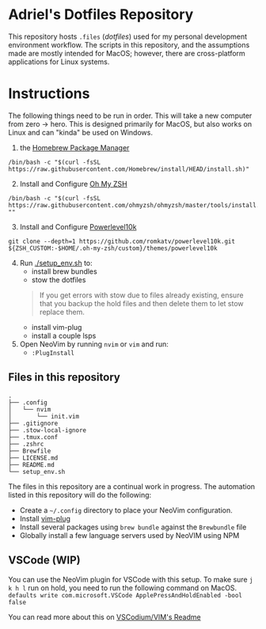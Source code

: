# Adriel's Dotfiles Repository
This repository hosts `.files` (*dotfiles*) used for my personal development
environment workflow. The scripts in this repository, and the assumptions made
are mostly intended for MacOS; however, there are cross-platform applications
for Linux systems.

# Instructions
The following things need to be run in order. This will take a new computer
from zero -> hero. This is designed primarily for MacOS, but also works on
Linux and can "kinda" be used on Windows.

1. the [Homebrew Package Manager](https://brew.sh)
```
/bin/bash -c "$(curl -fsSL https://raw.githubusercontent.com/Homebrew/install/HEAD/install.sh)"
```
2. Install and Configure [Oh My ZSH](https://ohmyz.sh)
```
/bin/bash -c "$(curl -fsSL https://raw.githubusercontent.com/ohmyzsh/ohmyzsh/master/tools/install.sh)" ""
```
3. Install and Configure [Powerlevel10k](https://github.com/romkatv/powerlevel10k#oh-my-zsh)
```
git clone --depth=1 https://github.com/romkatv/powerlevel10k.git ${ZSH_CUSTOM:-$HOME/.oh-my-zsh/custom}/themes/powerlevel10k
```
4. Run [./setup_env.sh](./setup_env.sh) to:
    - install brew bundles
    - stow the dotfiles
    > If  you get errors with stow due to files already existing, ensure that
    > you backup the hold files and then delete them to let stow replace them.
    - install vim-plug
    - install a couple lsps
5. Open NeoVim by running `nvim` or `vim` and run:
    - `:PlugInstall`

## Files in this repository
```
.
├── .config
│   └── nvim
│       └── init.vim
├── .gitignore
├── .stow-local-ignore
├── .tmux.conf
├── .zshrc
├── Brewfile
├── LICENSE.md
├── README.md
└── setup_env.sh
```
The files in this repository are a continual work in progress. The automation listed
in this repository will do the following:
- Create a `~/.config` directory to place your NeoVim configuration.
- Install [vim-plug](https://github.com/junegunn/vim-plug)
- Install several packages using `brew bundle` against the `Brewbundle` file
- Globally install a few language servers used by NeoVIM using NPM

## VSCode (WIP)
You can use the NeoVim plugin for VSCode with this setup.
To make sure `j k h l` run on hold, you need to run the following command on MacOS.
`defaults write com.microsoft.VSCode ApplePressAndHoldEnabled -bool false`

You can read more about this on [VSCodium/VIM's Readme](https://github.com/VSCodeVim/Vim/blob/master/README.md#mac-setup)
